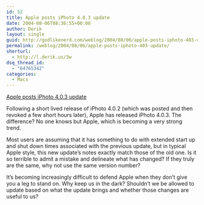 ```yaml
---
id: 52
title: Apple posts iPhoto 4.0.3 update
date: 2004-08-06T08:36:55+00:00
author: Derik
layout: single
guid: http://godlikenerd.com/weblog/2004/08/06/apple-posts-iphoto-403-update/
permalink: /weblog/2004/08/06/apple-posts-iphoto-403-update/
shorturl:
  - http://l.derik.us/3w
dsq_thread_id:
  - "64765342"
categories:
  - Macs
---
```

[Apple posts iPhoto 4.0.3 update](http://maccentral.macworld.com/news/2004/08/05/iphoto/?lsrc=mcrss-0804)

Following a short lived release of iPhoto 4.0.2 (which was posted and then revoked a few short hours later), Apple has released iPhoto 4.0.3. The difference? No one knows but Apple, which is becoming a very strong trend.

Most users are assuming that it has something to do with extended start up and shut down times associated with the previous update, but in typical Apple style, this new update&#8217;s notes exactly match those of the old one. Is it so terrible to admit a mistake and delineate what has changed? If they truly are the same, why not use the same version number?

It&#8217;s becoming increasingly difficult to defend Apple when they don&#8217;t give you a leg to stand on. Why keep us in the dark? Shouldn&#8217;t we be allowed to update based on what the update brings and whether those changes are useful to us?